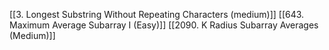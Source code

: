 [[3. Longest Substring Without Repeating Characters (medium)]]
[[643. Maximum Average Subarray I (Easy)]]
[[2090. K Radius Subarray Averages (Medium)]]
